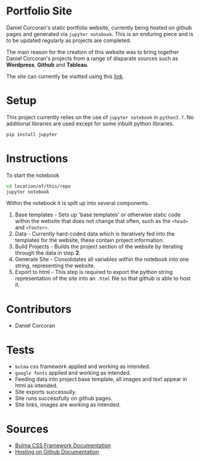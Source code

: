 # Portfolio Site
Daniel Corcoran's static portfolio website, currently being hosted on github pages and generated via `jupyter notebook`. This is an enduring piece and is to be updated regularly as projects are completed. 

The main reason for the creation of this website was to bring together Daniel Corcoran's projects from a range of disparate sources such as **Wordpress**, **Github** and **Tableau**.

The site can currently be visitted using this [link](https://danielc92.github.io/portfolio-site/).

# Setup
This project currently relies on the use of `jupyter notebook` in `python3.7`. No additional libraries are used except for some inbuilt python libraries.

```sh
pip install jupyter
```

# Instructions
To start the notebook
```sh
cd location/of/this/repo
jupyter notebook
```

Within the notebook it is split up into several components.
1. Base templates - Sets up 'base templates' or otherwise static code within the website that does not change that often, such as the `<head>` and `<footer>`. 
2. Data - Currently hard-coded data which is iteratively fed into the templates for the website, these contain project information.
3. Build Projects - Builds the project section of the website by iterating through the data in step **2**.
4. Generate Site - Consolidates all variables within the notebook into one string, representing the website.
5. Export to html - This step is required to export the python string representation of the site into an `.html` file so that github is able to host it.

# Contributors
- Daniel Corcoran

# Tests
- `bulma` css framework applied and working as intended.
- `google fonts` applied and working as intended.
- Feeding data into project base template, all images and text appear in html as intended.
- Site exports successully.
- Site runs successfully on github pages.
- Site links, images are working as intended.

# Sources
- [Bulma CSS Framework Documentation](https://bulma.io/)
- [Hosting on Github Documentation](https://pages.github.com/)